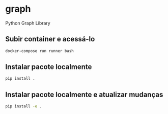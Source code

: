 # graph
Python Graph Library

## Subir container e acessá-lo
```bash
docker-compose run runner bash
```

## Instalar pacote localmente
```bash
pip install .
```

## Instalar pacote localmente e atualizar mudanças
```bash
pip install -e .
```
